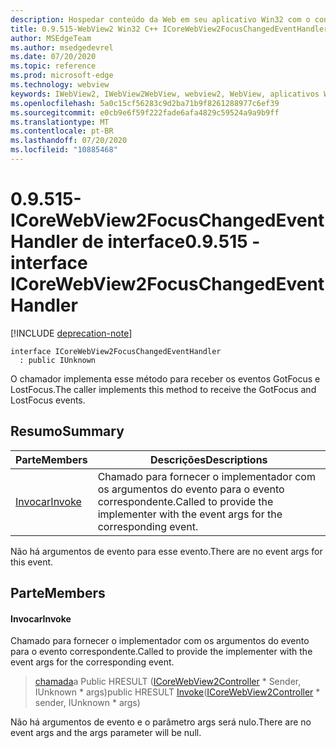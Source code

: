```yaml
---
description: Hospedar conteúdo da Web em seu aplicativo Win32 com o controle WebView2 do Microsoft Edge
title: 0.9.515-WebView2 Win32 C++ ICoreWebView2FocusChangedEventHandler
author: MSEdgeTeam
ms.author: msedgedevrel
ms.date: 07/20/2020
ms.topic: reference
ms.prod: microsoft-edge
ms.technology: webview
keywords: IWebView2, IWebView2WebView, webview2, WebView, aplicativos Win32, Win32, Edge, ICoreWebView2, ICoreWebView2Controller, controle do navegador, HTML Edge
ms.openlocfilehash: 5a0c15cf56283c9d2ba71b9f8261288977c6ef39
ms.sourcegitcommit: e0cb9e6f59f222fade6afa4829c59524a9a9b9ff
ms.translationtype: MT
ms.contentlocale: pt-BR
ms.lasthandoff: 07/20/2020
ms.locfileid: "10885468"
---
```

# <span data-ttu-id="73e5a-104">0.9.515-ICoreWebView2FocusChangedEventHandler de interface</span><span class="sxs-lookup"><span data-stu-id="73e5a-104">0.9.515 - interface ICoreWebView2FocusChangedEventHandler</span></span> 

[!INCLUDE [deprecation-note](../../includes/deprecation-note.md)]

```
interface ICoreWebView2FocusChangedEventHandler
  : public IUnknown
```

<span data-ttu-id="73e5a-105">O chamador implementa esse método para receber os eventos GotFocus e LostFocus.</span><span class="sxs-lookup"><span data-stu-id="73e5a-105">The caller implements this method to receive the GotFocus and LostFocus events.</span></span>

## <span data-ttu-id="73e5a-106">Resumo</span><span class="sxs-lookup"><span data-stu-id="73e5a-106">Summary</span></span>

 <span data-ttu-id="73e5a-107">Parte</span><span class="sxs-lookup"><span data-stu-id="73e5a-107">Members</span></span>                        | <span data-ttu-id="73e5a-108">Descrições</span><span class="sxs-lookup"><span data-stu-id="73e5a-108">Descriptions</span></span>
--------------------------------|---------------------------------------------
[<span data-ttu-id="73e5a-109">Invocar</span><span class="sxs-lookup"><span data-stu-id="73e5a-109">Invoke</span></span>](#invoke) | <span data-ttu-id="73e5a-110">Chamado para fornecer o implementador com os argumentos do evento para o evento correspondente.</span><span class="sxs-lookup"><span data-stu-id="73e5a-110">Called to provide the implementer with the event args for the corresponding event.</span></span>

<span data-ttu-id="73e5a-111">Não há argumentos de evento para esse evento.</span><span class="sxs-lookup"><span data-stu-id="73e5a-111">There are no event args for this event.</span></span>

## <span data-ttu-id="73e5a-112">Parte</span><span class="sxs-lookup"><span data-stu-id="73e5a-112">Members</span></span>

#### <span data-ttu-id="73e5a-113">Invocar</span><span class="sxs-lookup"><span data-stu-id="73e5a-113">Invoke</span></span> 

<span data-ttu-id="73e5a-114">Chamado para fornecer o implementador com os argumentos do evento para o evento correspondente.</span><span class="sxs-lookup"><span data-stu-id="73e5a-114">Called to provide the implementer with the event args for the corresponding event.</span></span>

> <span data-ttu-id="73e5a-115">[chamada](#invoke)a Public HRESULT ([ICoreWebView2Controller](icorewebview2controller.md) \* Sender, IUnknown \* args)</span><span class="sxs-lookup"><span data-stu-id="73e5a-115">public HRESULT [Invoke](#invoke)([ICoreWebView2Controller](icorewebview2controller.md) \* sender, IUnknown \* args)</span></span>

<span data-ttu-id="73e5a-116">Não há argumentos de evento e o parâmetro args será nulo.</span><span class="sxs-lookup"><span data-stu-id="73e5a-116">There are no event args and the args parameter will be null.</span></span>

